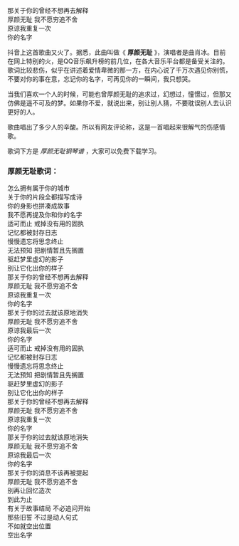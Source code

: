 

那关于你的曾经不想再去解释  
厚颜无耻 我不愿穷追不舍  
原谅我重复一次  
你的名字

抖音上这首歌曲又火了。据悉，此曲叫做《 **厚颜无耻**
》，演唱者是曲肖冰。目前在网上特别的火，是QQ音乐飙升榜的前几位，在各大音乐平台都是备受关注的。歌词比较悲伤，似乎在讲述着爱情卑微的那一方，在内心说了千万次遇见你别慌，不要对你的事在意，忘记你的名字，可再见你的一瞬间，我只想哭。

当我们喜欢一个人的时候，可能也曾厚颜无耻的追求过，幻想过，憧憬过，但那又仿佛是遥不可及的梦。如果你不爱，就说出来，别让别人猜，不要耽误别人去认识更好的人。

歌曲唱出了多少人的辛酸。所以有网友评论称，这是一首唱起来很解气的伤感情歌。

歌词下方是 _厚颜无耻钢琴谱_ ，大家可以免费下载学习。

### 厚颜无耻歌词：

怎么拥有属于你的城市  
关于你的片段全都描写成诗  
你的身影也拼凑成故事  
我不愿再提及你和你的名字  
适可而止 戒掉没有用的固执  
记忆都被封存日志  
慢慢遗忘将思念终止  
无法预知 把剧情暂且先搁置  
驱赶梦里虚幻的影子  
别让它化出你的样子  
那关于你的曾经不想再去解释  
厚颜无耻 我不愿穷追不舍  
原谅我重复一次  
你的名字  
那关于你的过去就该原地消失  
厚颜无耻 我不愿穷追不舍  
原谅我最后一次  
你的名字  
适可而止 戒掉没有用的固执  
记忆都被封存日志  
慢慢遗忘将思念终止  
无法预知 把剧情暂且先搁置  
驱赶梦里虚幻的影子  
别让它化出你的样子  
那关于你的曾经不想再去解释  
厚颜无耻 我不愿穷追不舍  
原谅我重复一次  
你的名字  
那关于你的过去就该原地消失  
厚颜无耻 我不愿穷追不舍  
原谅我最后一次  
你的名字  
那关于你的消息不该再被提起  
厚颜无耻 我不愿穷追不舍  
别再让回忆造次  
到此为止  
有关于故事结局 不必追问开始  
那些旧誓 不过是动人句式  
不如就空出位置  
空出名字

